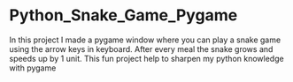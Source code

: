 # Python_Snake_Game_Pygame

In this project I made a pygame window where you can play a snake game using the arrow keys in keyboard. 
After every meal the snake grows and speeds up by 1 unit.
 This fun project help to sharpen my python knowledge with pygame
